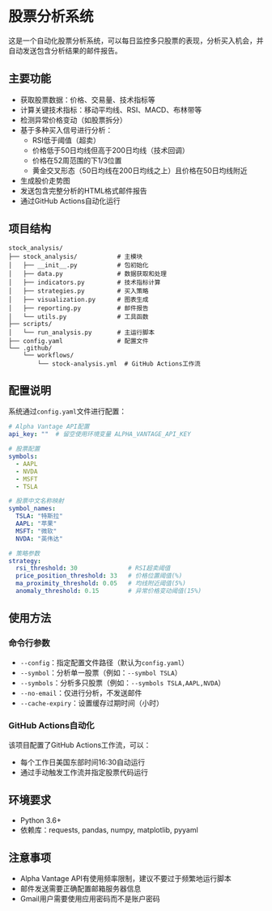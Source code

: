 # 股票分析系统

这是一个自动化股票分析系统，可以每日监控多只股票的表现，分析买入机会，并自动发送包含分析结果的邮件报告。

## 主要功能

- 获取股票数据：价格、交易量、技术指标等
- 计算关键技术指标：移动平均线、RSI、MACD、布林带等
- 检测异常价格变动（如股票拆分）
- 基于多种买入信号进行分析：
  - RSI低于阈值（超卖）
  - 价格低于50日均线但高于200日均线（技术回调）
  - 价格在52周范围的下1/3位置
  - 黄金交叉形态（50日均线在200日均线之上）且价格在50日均线附近
- 生成股价走势图
- 发送包含完整分析的HTML格式邮件报告
- 通过GitHub Actions自动化运行

## 项目结构

```
stock_analysis/
├── stock_analysis/           # 主模块
│   ├── __init__.py           # 包初始化
│   ├── data.py               # 数据获取和处理
│   ├── indicators.py         # 技术指标计算
│   ├── strategies.py         # 买入策略
│   ├── visualization.py      # 图表生成
│   ├── reporting.py          # 邮件报告
│   └── utils.py              # 工具函数
├── scripts/
│   └── run_analysis.py       # 主运行脚本
├── config.yaml               # 配置文件
└── .github/
    └── workflows/
        └── stock-analysis.yml  # GitHub Actions工作流
```

## 配置说明

系统通过`config.yaml`文件进行配置：

```yaml
# Alpha Vantage API配置
api_key: ""  # 留空使用环境变量 ALPHA_VANTAGE_API_KEY

# 股票配置
symbols:
  - AAPL
  - NVDA
  - MSFT
  - TSLA

# 股票中文名称映射
symbol_names:
  TSLA: "特斯拉"
  AAPL: "苹果"
  MSFT: "微软"
  NVDA: "英伟达"

# 策略参数
strategy:
  rsi_threshold: 30              # RSI超卖阈值
  price_position_threshold: 33   # 价格位置阈值(%)
  ma_proximity_threshold: 0.05   # 均线附近阈值(5%)
  anomaly_threshold: 0.15        # 异常价格变动阈值(15%)
```

## 使用方法

### 命令行参数

- `--config`：指定配置文件路径（默认为`config.yaml`）
- `--symbol`：分析单一股票（例如：`--symbol TSLA`）
- `--symbols`：分析多只股票（例如：`--symbols TSLA,AAPL,NVDA`）
- `--no-email`：仅进行分析，不发送邮件
- `--cache-expiry`：设置缓存过期时间（小时）

### GitHub Actions自动化

该项目配置了GitHub Actions工作流，可以：
- 每个工作日美国东部时间16:30自动运行
- 通过手动触发工作流并指定股票代码运行

## 环境要求

- Python 3.6+
- 依赖库：requests, pandas, numpy, matplotlib, pyyaml

## 注意事项

- Alpha Vantage API有使用频率限制，建议不要过于频繁地运行脚本
- 邮件发送需要正确配置邮箱服务器信息
- Gmail用户需要使用应用密码而不是账户密码
